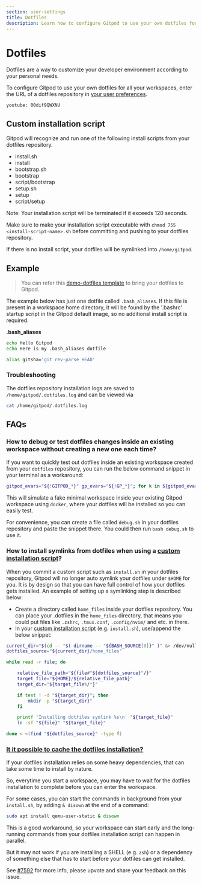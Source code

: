 ```yaml
---
section: user-settings
title: Dotfiles
description: Learn how to configure Gitpod to use your own dotfiles for all your workspaces and how to write a custom installation script according to your personal preferences.
---
```


# Dotfiles

Dotfiles are a way to customize your developer environment according to your personal needs.

To configure Gitpod to use your own dotfiles for all your workspaces, enter the URL of a dotfiles repository in [your user preferences](https://gitpod.io/preferences).

`youtube: 00dif9QWXNU`

## Custom installation script

Gitpod will recognize and run one of the following install scripts from your dotfiles repository.

-   install.sh
-   install
-   bootstrap.sh
-   bootstrap
-   script/bootstrap
-   setup.sh
-   setup
-   script/setup

Note: Your installation script will be terminated if it exceeds 120 seconds.

Make sure to make your installation script executable with `chmod 755 <install-script-name>.sh` before committing and pushing to your dotfiles repository.

If there is no install script, your dotfiles will be symlinked into `/home/gitpod`.

## Example

> You can refer this [demo-dotfiles template](https://github.com/gitpod-io/demo-dotfiles) to bring your dotfiles to Gitpod.

The example below has just one dotfile called `.bash_aliases`. If this file is present in a workspace home directory, it will be found by the '.bashrc' startup script in the Gitpod default image, so no additional install script is required.

**.bash_aliases**

```sh
echo Hello Gitpod
echo Here is my .bash_aliases dotfile

alias gitsha='git rev-parse HEAD'
```

### Troubleshooting

The dotfiles repository installation logs are saved to `/home/gitpod/.dotfiles.log` and can be viewed via

```bash
cat /home/gitpod/.dotfiles.log
```

## FAQs

### How to debug or test dotfiles changes inside an existing workspace without creating a new one each time?

If you want to quickly test out dotfiles inside an existing workspace created from your `dotfiles` repository, you can run the below command snippet in your terminal as a workaround:

```bash
gitpod_evars="${!GITPOD_*}" gp_evars="${!GP_*}"; for k in ${gitpod_evars:-} ${gp_evars:-}; do dargs+=(-e "${k}"); done; docker run "${dargs[@]}" --net=host --rm -v $PWD:/home/gitpod/.dotfiles -v /workspace:/workspace -v /ide:/ide -v /usr/bin/gp:/usr/bin/gp:ro -v /.supervisor:/.supervisor -v /var/run/docker.sock:/var/run/docker.sock --privileged -it gitpod/workspace-full bash -c 'trap "echo -e \"=== Run \033[1;32mexit\033[0m command to leave debug workspace\"; exec bash -li" EXIT ERR; echo "PROMPT_COMMAND=\"echo -n \\\"[debug-workspace] \\\"; \$PROMPT_COMMAND\"" >> $HOME/.bashrc; eval "$(gp env -e)"; dot_path="${HOME}/.dotfiles"; for s in install setup bootstrap; do if p="${dot_path}/${s}" && test -x "${p}" || p="${p}.sh" && test -x "${p}"; then set +m; "$p"; set -m; exit; fi; done; while read -r file; do rf_path="${file#"${dot_path}"/}"; target_file="${HOME}/${rf_path}"; target_dir="${target_file%/*}"; if test ! -d "$target_dir"; then mkdir -p "$target_dir"; fi; ln -sf "$file" "$target_file"; done < <(find "${dot_path}" -type f);'
```

This will simulate a fake minimal workspace inside your existing Gitpod workspace using `docker`, where your dotfiles will be installed so you can easily test.

For convenience, you can create a file called `debug.sh` in your dotfiles repository and paste the snippet there. You could then run `bash debug.sh` to use it.

<!-- TODO: The link here looks odd -->

### How to install symlinks from dotfiles when using a [custom installation script](#custom-installation-script)?

When you commit a custom script such as `install.sh` in your dotfiles repository, Gitpod will no longer auto symlink your dotfiles under `$HOME` for you. It is by design so that you can have full control of how your dotfiles gets installed. An example of setting up a symlinking step is described below:

-   Create a directory called `home_files` inside your dotfiles repository. You can place your .dotfiles in the `home_files` directory, that means you could put files like `.zshrc`, `.tmux.conf`, `.config/nvim/` and etc. in there.
-   In your [custom installation script](#custom-installation-script) (e.g. `install.sh`), use/append the below snippet:

```bash
current_dir="$(cd -- "$( dirname -- "${BASH_SOURCE[0]}" )" &> /dev/null && pwd)"
dotfiles_source="${current_dir}/home_files"

while read -r file; do

    relative_file_path="${file#"${dotfiles_source}"/}"
    target_file="${HOME}/${relative_file_path}"
    target_dir="${target_file%/*}"

    if test ! -d "${target_dir}"; then
        mkdir -p "${target_dir}"
    fi

    printf 'Installing dotfiles symlink %s\n' "${target_file}"
    ln -sf "${file}" "${target_file}"

done < <(find "${dotfiles_source}" -type f)
```

<!-- TODO: The link here looks odd -->

### [It it possible to cache the dotfiles installation?](https://discord.com/channels/816244985187008514/1072003259075657849)

<!-- DISCORD_BOT_FAQ - DO NOT REMOVE -->

If your dotfiles installation relies on some heavy dependencies, that can take some time to install by nature.

So, everytime you start a workspace, you may have to wait for the dotfiles installation to complete before you can enter the workspace.

For some cases, you can start the commands in background from your `install.sh`, by adding `& disown` at the end of a command:

```bash
sudo apt install qemu-user-static & disown
```

This is a good workaround, so your workspace can start early and the long-running commands from your dotfiles installation script can happen in parallel.

But it may not work if you are installing a SHELL (e.g. `zsh`) or a dependency of something else that has to start before your dotfiles can get installed.

See [#7592](https://github.com/gitpod-io/gitpod/issues/7592) for more info, please upvote and share your feedback on this issue.
